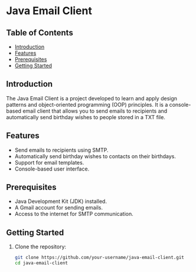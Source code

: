 # Java Email Client

## Table of Contents

- [Introduction](#introduction)
- [Features](#features)
- [Prerequisites](#prerequisites)
- [Getting Started](#getting-started)

## Introduction

The Java Email Client is a project developed to learn and apply design patterns and object-oriented programming (OOP) principles. It is a console-based email client that allows you to send emails to recipients and automatically send birthday wishes to people stored in a TXT file.

## Features

- Send emails to recipients using SMTP.
- Automatically send birthday wishes to contacts on their birthdays.
- Support for email templates.
- Console-based user interface.

## Prerequisites

- Java Development Kit (JDK) installed.
- A Gmail account for sending emails.
- Access to the internet for SMTP communication.

## Getting Started

1. Clone the repository:

   ```bash
   git clone https://github.com/your-username/java-email-client.git
   cd java-email-client
